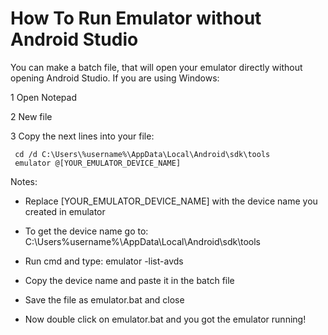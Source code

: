 # How To Run Emulator without Android Studio

You can make a batch file, that will open your emulator directly without opening Android Studio. If you are using Windows:

1 Open Notepad

2 New file

3 Copy the next lines into your file:
```
 cd /d C:\Users\%username%\AppData\Local\Android\sdk\tools
 emulator @[YOUR_EMULATOR_DEVICE_NAME]
```

Notes:

- Replace [YOUR_EMULATOR_DEVICE_NAME] with the device name you created in emulator

- To get the device name go to: C:\Users\%username%\AppData\Local\Android\sdk\tools

- Run cmd and type: emulator -list-avds

- Copy the device name and paste it in the batch file

- Save the file as emulator.bat and close

- Now double click on emulator.bat and you got the emulator running!
